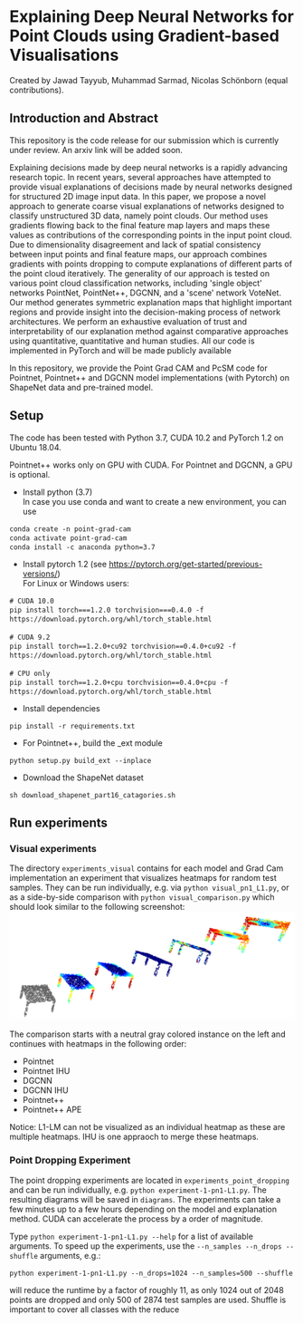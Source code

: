# Explaining Deep Neural Networks for Point Clouds using Gradient-based Visualisations
Created by Jawad Tayyub, Muhammad Sarmad, Nicolas Schönborn (equal contributions).

## Introduction and Abstract
This repository is the code release for our submission which is currently under review. An arxiv link will be added soon.

Explaining decisions made by deep neural networks is a rapidly advancing research topic. In recent years, several approaches have attempted to provide visual explanations of decisions made by neural networks designed for structured 2D image input data. In this paper, we propose a novel approach to generate coarse visual explanations of networks designed to classify unstructured 3D data, namely point clouds. Our method uses gradients flowing back to the final feature map layers and maps these values as contributions of the corresponding points in the input point cloud. Due to dimensionality disagreement and lack of spatial consistency between input points and final feature maps, our approach combines gradients with points dropping to compute explanations of different parts of the point cloud iteratively. The generality of our approach is tested on various point cloud classification networks, including 'single object' networks PointNet, PointNet++, DGCNN, and a 'scene' network VoteNet. Our method generates symmetric explanation maps that highlight important regions and provide insight into the decision-making process of network architectures. We perform an exhaustive evaluation of trust and interpretability of our explanation method against comparative approaches using quantitative, quantitative and human studies. All our code is implemented in PyTorch and will be made publicly available

In this repository, we provide the Point Grad CAM and PcSM code for Pointnet, Pointnet++ and DGCNN model implementations (with Pytorch) on ShapeNet data and pre-trained model.

## Setup 

The code has been tested with Python 3.7, CUDA 10.2 and PyTorch 1.2 on Ubuntu 18.04.

Pointnet++ works only on GPU with CUDA. For Pointnet and DGCNN, a GPU is optional.

- Install python (3.7)<br />
In case you use conda and want to create a new environment, you can use

```
conda create -n point-grad-cam
conda activate point-grad-cam
conda install -c anaconda python=3.7
```

- Install pytorch 1.2 (see https://pytorch.org/get-started/previous-versions/) <br />
For Linux or Windows users:
```
# CUDA 10.0
pip install torch===1.2.0 torchvision===0.4.0 -f https://download.pytorch.org/whl/torch_stable.html

# CUDA 9.2
pip install torch==1.2.0+cu92 torchvision==0.4.0+cu92 -f https://download.pytorch.org/whl/torch_stable.html

# CPU only
pip install torch==1.2.0+cpu torchvision==0.4.0+cpu -f https://download.pytorch.org/whl/torch_stable.html
```

- Install dependencies
```
pip install -r requirements.txt
```

- For Pointnet++, build the _ext module
```
python setup.py build_ext --inplace
```

- Download the ShapeNet dataset
```
sh download_shapenet_part16_catagories.sh
```

## Run experiments

### Visual experiments

The directory ```experiments_visual``` contains for each model and Grad Cam implementation an experiment that visualizes heatmaps for random test samples. They can be run individually, e.g. via ```python visual_pn1_L1.py```, or as a side-by-side comparison with ```python visual_comparison.py``` which should look similar to the following screenshot:
![Comparison](./misc/grad_cam_visual_comparison.PNG)

The comparison starts with a neutral gray colored instance on the left and continues with heatmaps in the following order:

- Pointnet
- Pointnet IHU
- DGCNN
- DGCNN IHU
- Pointnet++
- Pointnet++ APE

Notice: L1-LM can not be visualized as an individual heatmap as these are multiple heatmaps. IHU is one appraoch to merge these heatmaps.

### Point Dropping Experiment

The point dropping experiments are located in ```experiments_point_dropping``` and can be run individually, e.g. ```python experiment-1-pn1-L1.py```. The resulting diagrams will be saved in ```diagrams```. The experiments can take a few minutes up to a few hours depending on the model and explanation method. CUDA can accelerate the process by a order of magnitude.

Type ```python experiment-1-pn1-L1.py --help``` for a list of available arguments. To speed up the experiments, use the 
```--n_samples --n_drops --shuffle``` arguments, e.g.:

```
python experiment-1-pn1-L1.py --n_drops=1024 --n_samples=500 --shuffle
```

will reduce the runtime by a factor of roughly 11, as only 1024 out of 2048 points are dropped and only 500 of 2874 test samples are used. Shuffle is important to cover all classes with the reduce

